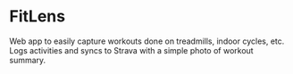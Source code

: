 # FitLens
Web app to easily capture workouts done on treadmills, indoor cycles, etc. Logs activities and syncs to Strava with a simple photo of workout summary.
